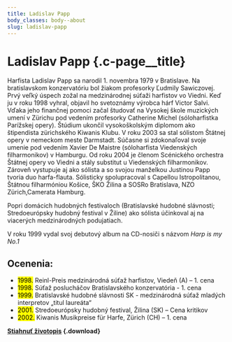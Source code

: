 ```yaml
---
title: Ladislav Papp
body_classes: body--about
slug: ladislav-papp
---
```


# Ladislav Papp {.c-page__title}

Harfista Ladislav Papp sa narodil 1. novembra 1979 v Bratislave. Na
bratislavskom konzervatóriu bol žiakom profesorky Ľudmily Sawiczovej. Prvý veľký
úspech zožal na medzinárodnej súťaži harfistov vo Viedni. Keď ju v roku 1998
vyhral, objavil ho svetoznámy výrobca hárf Victor Salvi. Vďaka jeho finančnej
pomoci začal študovať na Vysokej škole muzických umení v Zürichu pod vedením
profesorky Catherine Michel (sóloharfistka Parížskej opery). Štúdium ukončil
vysokoškolským diplomom ako štipendista zürichského Kiwanis Klubu. V roku 2003
sa stal sólistom Štátnej opery v nemeckom meste Darmstadt. Súčasne si
zdokonaľoval svoje umenie pod vedením Xavier De Maistre (sóloharfista
Viedenských filharmonikov) v Hamburgu. Od roku 2004 je členom Scénického
orchestra Štátnej opery vo Viedni a stály substitut u Viedenských filharmonikov.
Zároveň vystupuje aj ako sólista a so svojou manželkou Justinou Papp tvoria duo
harfa-flauta. Sólisticky spolupracoval s Capellou Istropolitanou, Štátnou
filharmóniou Košice, ŠKO Žilina a SOSRo Bratislava, NZO Zürich,Camerata Hamburg.

Popri domácich hudobných festivaloch (Bratislavské hudobné slávnosti;
Stredoeurópsky hudobný festival v Žiline) ako sólista účinkoval aj na viacerých
medzinárodných podujatiach.

V roku 1999 vydal svoj debutový album na CD-nosiči s názvom _Harp is my No.1_

## Ocenenia:

- <mark>1998\.</mark> Reinl-Preis medzinárodná súťaž harfistov, Viedeň (A) – 1. cena
- <mark>1998\.</mark> Súťaž poslucháčov Bratislavského konzervatória - 1. cena
- <mark>1999\.</mark> Bratislavské hudobné slávnosti SK - medzinárodná súťaž mladých
interpretov „titul laureáta“
- <mark>2001\.</mark> Stredoeurópsky hudobný festival, Žilina (SK) – Cena kritikov
- <mark>2002\.</mark> Kiwanis Musikpreise für Harfe, Zürich (CH) – 1. cena

**[Stiahnuť životopis](Ladislav-Papp-cv-sk.pdf) {.download}**
